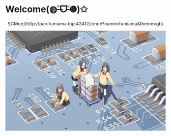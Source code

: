 # Welcome(◍˃̶ᗜ˂̶◍)✩

<div align=center>![CMoe](http://pan.fumiama.top:42412/cmoe?name=fumiama&theme=gb)

![pcb](pcb.jpg)

